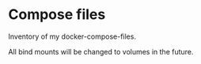 # Compose files

Inventory of my docker-compose-files.

All bind mounts will be changed to volumes in the future.
